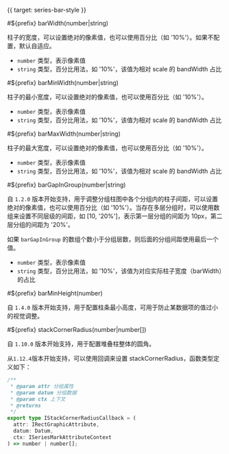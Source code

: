 {{ target: series-bar-style }}

#${prefix} barWidth(number|string)

柱子的宽度，可以设置绝对的像素值，也可以使用百分比（如 '10%'）。如果不配置，默认自适应。

- `number` 类型，表示像素值
- `string` 类型，百分比用法，如 '10%'，该值为相对 scale 的 bandWidth 占比

#${prefix} barMinWidth(number|string)

柱子的最小宽度，可以设置绝对的像素值，也可以使用百分比（如 '10%'）。

- `number` 类型，表示像素值
- `string` 类型，百分比用法，如 '10%'，该值为相对 scale 的 bandWidth 占比

#${prefix} barMaxWidth(number|string)

柱子的最大宽度，可以设置绝对的像素值，也可以使用百分比（如 '10%'）。

- `number` 类型，表示像素值
- `string` 类型，百分比用法，如 '10%'，该值为相对 scale 的 bandWidth 占比

#${prefix} barGapInGroup(number|string)

自 `1.2.0` 版本开始支持，用于调整分组柱图中各个分组内的柱子间距，可以设置绝对的像素值，也可以使用百分比（如 '10%'）。当存在多层分组时，可以使用数组来设置不同层级的间距，如 [10, '20%']，表示第一层分组的间距为 10px，第二层分组的间距为 '20%'。

如果 `barGapInGroup` 的数组个数小于分组层数，则后面的分组间距使用最后一个值。

- `number` 类型，表示像素值
- `string` 类型，百分比用法，如 '10%'，该值为对应实际柱子宽度（barWidth）的占比

#${prefix} barMinHeight(number)

自 `1.4.0` 版本开始支持，用于配置柱条最小高度，可用于防止某数据项的值过小的视觉调整。

#${prefix} stackCornerRadius(number|number[])

自 `1.10.0` 版本开始支持，用于配置堆叠柱整体的圆角。

从`1.12.4`版本开始支持，可以使用回调来设置 stackCornerRadius，函数类型定义如下：

```ts
/**
 * @param attr 分组属性
 * @param datum 分组数据
 * @param ctx 上下文
 * @returns
 */
export type IStackCornerRadiusCallback = (
  attr: IRectGraphicAttribute,
  datum: Datum,
  ctx: ISeriesMarkAttributeContext
) => number | number[];
```
